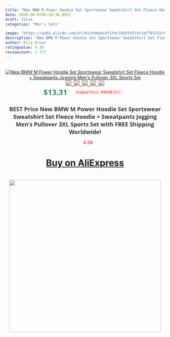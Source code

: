 ```yaml
---
title: "New BMW M Power Hoodie Set Sportswear Sweatshirt Set Fleece Hoodie + Sweatpants Jogging Men's Pullover 3XL Sports Set"
date: 2020-06-8T08:40:36.892Z
draft: false
categories: "Men's Sets"

image: "https://ae01.alicdn.com/kf/H1cb8ede1ef1f4c1895fd7c0c2ef70155X/New-BMW-M-Power-Hoodie-Set-Sportswear-Sweatshirt-Set-Fleece-Hoodie-Sweatpants-Jogging-Men-s-Pullover.jpg"
description: "New BMW M Power Hoodie Set Sportswear Sweatshirt Set Fleece Hoodie + Sweatpants Jogging Men's Pullover 3XL Sports Set"
author: Ella Brown
ratingvalue: 4.39
reviewcount: 2.777
---
```

<br>
<div style="text-align: center;">
<a href="https://s.click.aliexpress.com/e/_ACd4Av" target="_blank" rel="nofollow noopener noreferrer"><img alt="New BMW M Power Hoodie Set Sportswear Sweatshirt Set Fleece Hoodie + Sweatpants Jogging Men's Pullover 3XL Sports Set" class="magnifier-image" src="https://ae01.alicdn.com/kf/H1cb8ede1ef1f4c1895fd7c0c2ef70155X/New-BMW-M-Power-Hoodie-Set-Sportswear-Sweatshirt-Set-Fleece-Hoodie-Sweatpants-Jogging-Men-s-Pullover.jpg_640x640.jpg">
<br>
<img style="border:1px solid salmon" src="https://ae01.alicdn.com/kf/H1cb8ede1ef1f4c1895fd7c0c2ef70155X/New-BMW-M-Power-Hoodie-Set-Sportswear-Sweatshirt-Set-Fleece-Hoodie-Sweatpants-Jogging-Men-s-Pullover.jpg_120x120.jpg">&nbsp;&nbsp;<img style="border:1px solid salmon" src="https://ae01.alicdn.com/kf/H0d2d1f7b4c65425ca14a0d6401d47345I/New-BMW-M-Power-Hoodie-Set-Sportswear-Sweatshirt-Set-Fleece-Hoodie-Sweatpants-Jogging-Men-s-Pullover.jpg_120x120.jpg">&nbsp;&nbsp;<img style="border:1px solid salmon" src="https://ae01.alicdn.com/kf/H241c4e28d67b4cd3af4543a37afecf23q/New-BMW-M-Power-Hoodie-Set-Sportswear-Sweatshirt-Set-Fleece-Hoodie-Sweatpants-Jogging-Men-s-Pullover.jpg_120x120.jpg">&nbsp;&nbsp;<img style="border:1px solid salmon" src="https://ae01.alicdn.com/kf/H2a1841c12d2a497fa57bcf21abac9079t/New-BMW-M-Power-Hoodie-Set-Sportswear-Sweatshirt-Set-Fleece-Hoodie-Sweatpants-Jogging-Men-s-Pullover.jpg_120x120.jpg">&nbsp;&nbsp;<img style="border:1px solid salmon" src="https://ae01.alicdn.com/kf/H13066c8107a843a988e1d311ded45719F/New-BMW-M-Power-Hoodie-Set-Sportswear-Sweatshirt-Set-Fleece-Hoodie-Sweatpants-Jogging-Men-s-Pullover.jpg_120x120.jpg"></a></div><br0>
<div style="text-align: center;"><span style="background-color: white; border: 0px; box-sizing: border-box; color: seagreen; display: inline-block; font-family: &quot;open sans&quot; , &quot;arial&quot; , &quot;helvetica&quot; , sans-serif , &quot;heiti&quot;; font-size: 24px; font-stretch: inherit; font-weight: 700; line-height: inherit; margin: 0px 10px 0px 0px; padding: 0px; vertical-align: middle;">$13.31 </span>
<span style="background: rgb(255 , 241 , 241); border-radius: 3px; border: 0px; box-sizing: border-box; color: #ff4747; display: inline-block; font-family: inherit; font-size: 12px; font-stretch: inherit; font-style: inherit; font-variant: inherit; font-weight: 600; line-height: inherit; margin: 0px; padding: 2px 5px; transform: scale(0.9); vertical-align: middle;">Original Price : <b style="text-decoration: line-through;">$19.58 </b> 32%&nbsp;&nbsp;</span></div>
<h1 style="color: #333333; display: inline-block; font-family: &quot;open sans&quot; , &quot;arial&quot; , &quot;helvetica&quot; , sans-serif , &quot;heiti&quot;; font-size: 18px; font-stretch: inherit; font-weight: 700; text-align: center;">BEST Price New BMW M Power Hoodie Set Sportswear Sweatshirt Set Fleece Hoodie + Sweatpants Jogging Men's Pullover 3XL Sports Set with FREE Shipping Worldwide!</h1>
<div style="color: #ff4747; text-align: center;">
<img src="https://4.bp.blogspot.com/-M0ZcTcb-5uY/XleCXlxnR4I/AAAAAAAAAEc/OrjgMkXV1oMQFaCRZj5HQwOCBcu3w1FegCPcBGAYYCw/s1600/star.png" style="height: 15px;">&nbsp;<b>4.39</b></div>
<div class="button_cont" align="center"><a class="buynow_a" href="https://s.click.aliexpress.com/e/_ACd4Av" target="_blank" rel="nofollow noopener noreferrer"><H1>Buy on AliExpress</H1></a></div><br>
<div class="separator" style="clear: both; text-align: center;">
<img src="https://lh3.googleusercontent.com/-pTy5HemUv9M/XlePHvY0dAI/AAAAAAAAAE4/0nX5iRUoIWY8eMW9Dpxeirr157OZliDIgCLcBGAsYHQ/s1600/badge.gif" width="480">
</div>
